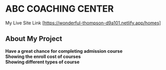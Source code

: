 # ABC COACHING CENTER
My Live Site Link [https://wonderful-thompson-d9a101.netlify.app/homes]
## About My Project
**Have a great chance for completing admission course**<br />
**Showing the enroll cost of courses**<br />
**Showing different types of course**


